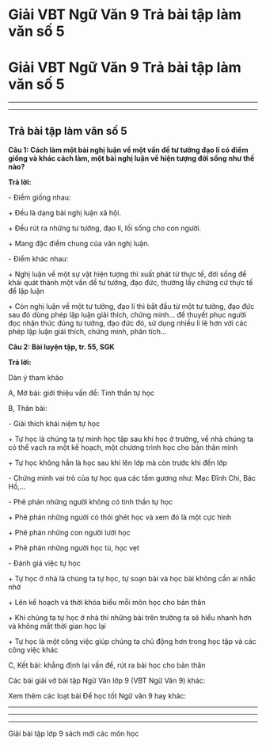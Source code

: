 # Giải VBT Ngữ Văn 9 Trả bài tập làm văn số 5

# Giải VBT Ngữ Văn 9 Trả bài tập làm văn số 5

* * *

* * *

## Trả bài tập làm văn số 5

**Câu 1: Cách làm một bài nghị luận về một vấn đề tư tưởng đạo lí có điểm giống và khác cách làm, một bài nghị luận về hiện tượng đời sống như thế nào?**

**Trả lời:**

\- Điểm giống nhau: 

\+ Đều là dạng bài nghị luận xã hội.

\+ Đều rút ra những tư tưởng, đạo lí, lối sống cho con người.

\+ Mang đặc điểm chung của văn nghị luận.

\- Điểm khác nhau:

\+ Nghị luận về một sự vật hiện tượng thì xuất phát từ thực tế, đời sống để khái quát thành một vấn đề tư tưởng, đạo đức, thường lấy chứng cứ thực tế để lập luận

\+ Còn nghị luận về một tư tưởng, đạo lí thì bắt đầu từ một tư tưởng, đạo đức sau đó dùng phép lập luận giải thích, chứng minh… để thuyết phục người đọc nhận thức đúng tư tưởng, đạo đức đó, sử dụng nhiều lí lẽ hơn với các phép lập luận giải thích, chứng minh, phân tích…

**Câu 2: Bài luyện tập, tr. 55, SGK**

**Trả lời:**

Dàn ý tham khảo

A, Mở bài: giới thiệu vấn đề: Tinh thần tự học

B, Thân bài:

\- Giải thích khái niệm tự học

\+ Tự học là chúng ta tự mình học tập sau khi học ở trường, về nhà chúng ta có thể vạch ra một kế hoạch, một chương trình học cho bản thân mình

\+ Tự học không hẳn là học sau khi lên lớp mà còn trước khi đến lớp

\- Chứng minh vai trò của tự học qua các tấm gương như: Mạc Đĩnh Chi, Bác Hồ,...

\- Phê phán những người không có tinh thần tự học

\+ Phê phán những người có thói ghét học và xem đó là một cực hình

\+ Phê phán những con người lười học

\+ Phê phán những người học tủ, học vẹt

\- Đánh giá việc tự học

\+ Tự học ở nhà là chúng ta tự học, tự soạn bài và học bài không cần ai nhắc nhở

\+ Lên kế hoạch và thời khóa biểu mỗi môn học cho bản thân

\+ Khi chúng ta tự học ở nhà thì những bài trên trường ta sẽ hiểu nhanh hơn và không mất thời gian học lại

\+ Tự học là một công việc giúp chúng ta chủ động hơn trong học tập và các công việc khác

C, Kết bài: khẳng định lại vấn đề, rút ra bài học cho bản thân

Các bài giải vở bài tập Ngữ Văn lớp 9 (VBT Ngữ Văn 9) khác:

Xem thêm các loạt bài Để học tốt Ngữ văn 9 hay khác:

* * *

* * *

* * *

Giải bài tập lớp 9 sách mới các môn học
